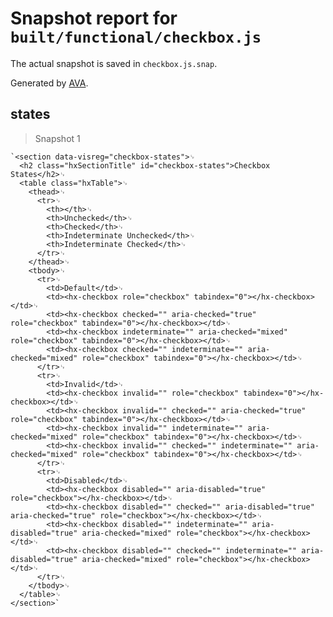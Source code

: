 # Snapshot report for `built/functional/checkbox.js`

The actual snapshot is saved in `checkbox.js.snap`.

Generated by [AVA](https://ava.li).

## states

> Snapshot 1

    `<section data-visreg="checkbox-states">␊
      <h2 class="hxSectionTitle" id="checkbox-states">Checkbox States</h2>␊
      <table class="hxTable">␊
        <thead>␊
          <tr>␊
            <th></th>␊
            <th>Unchecked</th>␊
            <th>Checked</th>␊
            <th>Indeterminate Unchecked</th>␊
            <th>Indeterminate Checked</th>␊
          </tr>␊
        </thead>␊
        <tbody>␊
          <tr>␊
            <td>Default</td>␊
            <td><hx-checkbox role="checkbox" tabindex="0"></hx-checkbox></td>␊
            <td><hx-checkbox checked="" aria-checked="true" role="checkbox" tabindex="0"></hx-checkbox></td>␊
            <td><hx-checkbox indeterminate="" aria-checked="mixed" role="checkbox" tabindex="0"></hx-checkbox></td>␊
            <td><hx-checkbox checked="" indeterminate="" aria-checked="mixed" role="checkbox" tabindex="0"></hx-checkbox></td>␊
          </tr>␊
          <tr>␊
            <td>Invalid</td>␊
            <td><hx-checkbox invalid="" role="checkbox" tabindex="0"></hx-checkbox></td>␊
            <td><hx-checkbox invalid="" checked="" aria-checked="true" role="checkbox" tabindex="0"></hx-checkbox></td>␊
            <td><hx-checkbox invalid="" indeterminate="" aria-checked="mixed" role="checkbox" tabindex="0"></hx-checkbox></td>␊
            <td><hx-checkbox invalid="" checked="" indeterminate="" aria-checked="mixed" role="checkbox" tabindex="0"></hx-checkbox></td>␊
          </tr>␊
          <tr>␊
            <td>Disabled</td>␊
            <td><hx-checkbox disabled="" aria-disabled="true" role="checkbox"></hx-checkbox></td>␊
            <td><hx-checkbox disabled="" checked="" aria-disabled="true" aria-checked="true" role="checkbox"></hx-checkbox></td>␊
            <td><hx-checkbox disabled="" indeterminate="" aria-disabled="true" aria-checked="mixed" role="checkbox"></hx-checkbox></td>␊
            <td><hx-checkbox disabled="" checked="" indeterminate="" aria-disabled="true" aria-checked="mixed" role="checkbox"></hx-checkbox></td>␊
          </tr>␊
        </tbody>␊
      </table>␊
    </section>`
